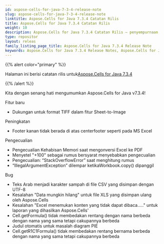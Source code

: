 ```yaml
---
id: aspose-cells-for-java-7-3-4-release-note
slug: aspose-cells-for-java-7-3-4-release-note
linktitle: Aspose.Cells for Java 7.3.4 Catatan Rilis
title: Aspose.Cells for Java 7.3.4 Catatan Rilis
weight: 10
description: Aspose.Cells for Java 7.3.4 Catatan Rilis – penyempurnaan terbaru, fitur baru, dan perbaikan
type: repositor
layout: releas
family_listing_page_title: Aspose.Cells for Java 7.3.4 Release Note
keywords: Aspose.Cells for Java 7.3.4 Release Notes, Aspose.Cells for Java 7.3.4 updates and fixe
---
```

{{% alert color="primary" %}} 

 Halaman ini berisi catatan rilis untuk[Aspose.Cells for Java 7.3.4](https://releases.aspose.com/cells/java/new-releases/aspose.cells-for-java-7.3.4/)

{{% /alert %}} 

Kita
 dengan senang hati mengumumkan Aspose.Cells for Java v7.3.4!

 Fitur baru

- Dukungan untuk format TIFF dalam fitur Sheet-to-Image

 Peningkatan

- Footer kanan tidak berada di atas centerfooter seperti pada MS Excel

 Pengecualian

- Pengecualian Kehabisan Memori saat mengonversi Excel ke PDF
- Menyetel "+100" sebagai rumus bersyarat menyebabkan pengecualian
- Pengecualian: “StackOverflowError” saat menghitung rumus
- “IllegalArgumentException” dilempar ketikaWorkbook.copy() dipanggil

Bug

- Teks Arab menjadi karakter sampah di file CSV yang disimpan dengan UTF-8
- Kesalahan "Data mungkin hilang" untuk file XLS yang disimpan ulang oleh Aspose.Cells
- Kesalahan "Excel menemukan konten yang tidak dapat dibaca….." untuk laporan yang dihasilkan Aspose.Cells'
- Cell.getFormula() tidak membedakan rentang dengan nama berbeda dengan nama yang sama tetapi cakupannya berbeda
- Judul otomatis untuk masalah diagram PIE
- Cell.getR1C1Formula() tidak membedakan rentang bernama berbeda dengan nama yang sama tetapi cakupannya berbeda
